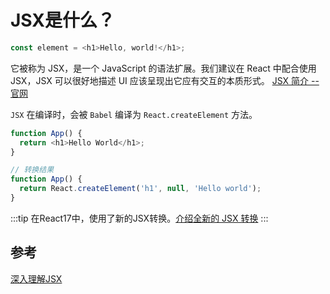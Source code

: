 # JSX是什么？

```js
const element = <h1>Hello, world!</h1>;
```

它被称为 JSX，是一个 JavaScript 的语法扩展。我们建议在 React 中配合使用 JSX，JSX 可以很好地描述 UI 应该呈现出它应有交互的本质形式。 [JSX 简介 -- 官网](https://zh-hans.reactjs.org/docs/introducing-jsx.html)

`JSX` 在编译时，会被 `Babel` 编译为 `React.createElement` 方法。

```js
function App() {
  return <h1>Hello World</h1>;
}

// 转换结果
function App() {
  return React.createElement('h1', null, 'Hello world');
}
```

:::tip
在React17中，使用了新的JSX转换。[介绍全新的 JSX 转换](https://zh-hans.reactjs.org/blog/2020/09/22/introducing-the-new-jsx-transform.html)
:::

## 参考

[深入理解JSX](https://react.iamkasong.com/preparation/jsx.html#jsx%E7%AE%80%E4%BB%8B)